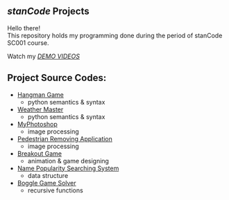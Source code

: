 ## *stanCode* Projects
Hello there!\
This repository holds my programming done during the period of stanCode SC001 course.

Watch my *[DEMO VIDEOS](https://drive.google.com/drive/folders/1Gi3bn9qPW_gR0ISyGzVPLd5Bztdvd7rF?fbclid=IwAR36BW3v_bHn-Idsh-0_ROSWLwrXOzoervZId25OOzH2LX4b6FCGDfULdDg)*

## Project Source Codes:
* [Hangman Game](https://github.com/Lin-HsiaoJu/StanCode-Project/blob/main/stanCode%20Project/Hangman%20Game/hangman.py)
  * python semantics & syntax
* [Weather Master](https://github.com/Lin-HsiaoJu/StanCode-Project/blob/main/stanCode%20Project/Wheather%20Master/weather_master.py)
  * python semantics & syntax
* [MyPhotoshop](https://github.com/Lin-HsiaoJu/StanCode-Project/blob/main/stanCode%20Project/MyPhotoshop/best_photoshop_award.py)
  * image processing
* [Pedestrian Removing Application](https://github.com/Lin-HsiaoJu/StanCode-Project/blob/main/stanCode%20Project/Pedestrian%20Removing%20Application/stanCodoshop.py)
  * image processing
* [Breakout Game](https://github.com/Lin-HsiaoJu/StanCode-Project/blob/main/stanCode%20Project/Breakout%20Game/breakout.py)  
  * animation & game designing
* [Name Popularity Searching System](https://github.com/Lin-HsiaoJu/StanCode-Project/blob/main/stanCode%20Project/Name%20Popularity%20Searching%20System/babygraphics.py)  
  * data structure
* [Boggle Game Solver](https://github.com/Lin-HsiaoJu/StanCode-Project/blob/main/stanCode%20Project/Boggle%20Game%20Solver/boggle.py)  
  * recursive functions
